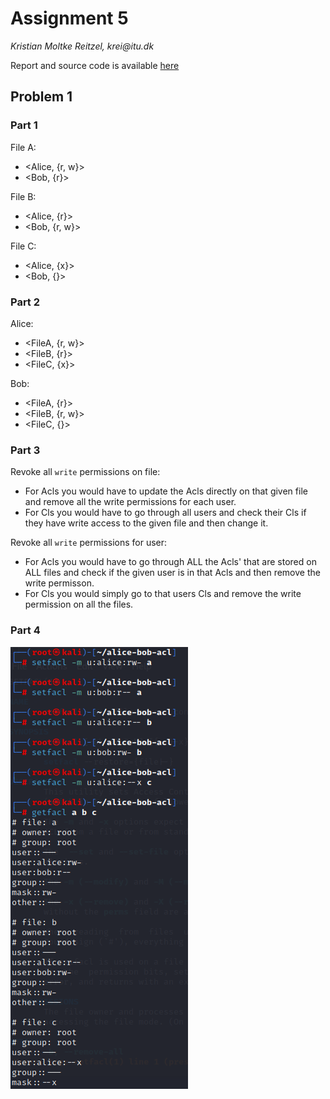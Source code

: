 # Assignment 5
_Kristian Moltke Reitzel, krei@itu.dk_

Report and source code is available [here](https://github.com/kmoltke/AIS-Assignments/tree/main/a5)

## Problem 1
### Part 1
File A:
- <Alice, {r, w}>
- <Bob, {r}>

File B:
- <Alice, {r}>
- <Bob, {r, w}>

File C:
- <Alice, {x}>
- <Bob, {}>

### Part 2
Alice:
- <FileA, {r, w}>
- <FileB, {r}>
- <FileC, {x}>

Bob:
- <FileA, {r}>
- <FileB, {r, w}>
- <FileC, {}>

### Part 3
Revoke all `write` permissions on file:
- For Acls you would have to update the Acls directly on that given file and remove all the write permissions for each user. 
- For Cls you would have to go through all users and check their Cls if they have write access to the given file and then change it.

Revoke all `write` permissions for user:
- For Acls you would have to go through ALL the Acls' that are stored on ALL files and check if the given user is in that Acls and then remove the write permisson.
- For Cls you would simply go to that users Cls and remove the write permission on all the files.

### Part 4

![img.png](screenshots/img.png)

